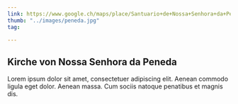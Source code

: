 ```yaml
---
link: https://www.google.ch/maps/place/Santuario+de+Nossa+Senhora+da+Peneda/@41.974412,-8.2230993,566m/data=!3m1!1e3!4m5!3m4!1s0xd256c8258751f6f:0x2539bbb383dbe4d7!8m2!3d41.9742081!4d-8.2227423?hl=de
thumb: "../images/peneda.jpg"
tag: 

---
```

## Kirche von Nossa Senhora da Peneda

Lorem ipsum dolor sit amet, consectetuer adipiscing elit. Aenean commodo ligula eget dolor. Aenean massa. Cum sociis natoque penatibus et magnis dis.